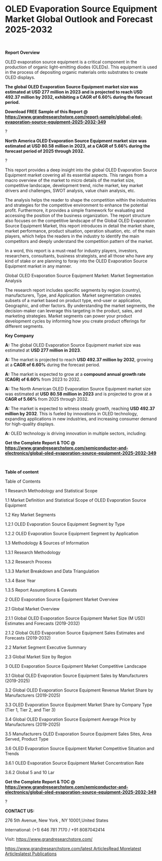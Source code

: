 <h1>OLED Evaporation Source Equipment Market Global Outlook and Forecast 2025-2032</h1><br/><p><strong>Report Overview</strong></p>
 
 
 
 <p>OLED evaporation source equipment is a critical component in the production of organic light-emitting diodes (OLEDs). This equipment is used in the process of depositing organic materials onto substrates to create OLED displays.</p>
 
 
 
 <p><strong>The global OLED Evaporation Source Equipment market size was estimated at USD 277 million in 2023 and is projected to reach USD 492.37 million by 2032, exhibiting a <strong>CAGR</strong> of 6.60% during the forecast period.</strong></p>
 
 
 
 <div><b>Download FREE Sample of this Report @ <a href="https://www.grandresearchstore.com/report-sample/global-oled-evaporation-source-equipment-2025-2032-349">https://www.grandresearchstore.com/report-sample/global-oled-evaporation-source-equipment-2025-2032-349</a></b></div>
 
 
 
 <p>? </p>
 
 
 
 <p><strong>North America OLED Evaporation Source Equipment market size was estimated at USD 80.58 million in 2023, at a <strong>CAGR</strong> of 5.66% during the forecast period of 2025 through 2032.</strong></p>
 
 
 
 <p>? </p>
 
 
 
 <p>This report provides a deep insight into the global OLED Evaporation Source Equipment market covering all its essential aspects. This ranges from a macro overview of the market to micro details of the market size, competitive landscape, development trend, niche market, key market drivers and challenges, SWOT analysis, value chain analysis, etc.</p>
 
 
 
 <p>The analysis helps the reader to shape the competition within the industries and strategies for the competitive environment to enhance the potential profit. Furthermore, it provides a simple framework for evaluating and accessing the position of the business organization. The report structure also focuses on the competitive landscape of the Global OLED Evaporation Source Equipment Market, this report introduces in detail the market share, market performance, product situation, operation situation, etc. of the main players, which helps the readers in the industry to identify the main competitors and deeply understand the competition pattern of the market.</p>
 
 
 
 <p>In a word, this report is a must-read for industry players, investors, researchers, consultants, business strategists, and all those who have any kind of stake or are planning to foray into the OLED Evaporation Source Equipment market in any manner.</p>
 
 
 
 <p>Global OLED Evaporation Source Equipment Market: Market Segmentation Analysis</p>
 
 
 
 <p>The research report includes specific segments by region (country), manufacturers, Type, and Application. Market segmentation creates subsets of a market based on product type, end-user or application, Geographic, and other factors. By understanding the market segments, the decision-maker can leverage this targeting in the product, sales, and marketing strategies. Market segments can power your product development cycles by informing how you create product offerings for different segments.</p>
 
 
 
 <p><strong>Key Company</strong></p>
 
 
 
 <p><strong>A:</strong> The global OLED Evaporation Source Equipment market size was estimated at <strong>USD 277 million in 2023</strong>.</p>
 
 
 
 <p><strong>A:</strong> The market is projected to reach <strong>USD 492.37 million by 2032</strong>, growing at a <strong><strong>CAGR</strong> of 6.60%</strong> during the forecast period.</p>
 
 
 
 <p><strong>A:</strong> The market is expected to grow at a <strong>compound annual growth rate (<strong>CAGR</strong>) of 6.60%</strong> from 2023 to 2032.</p>
 
 
 
 <p><strong>A:</strong> The North American OLED Evaporation Source Equipment market size was estimated at <strong>USD 80.58 million in 2023</strong> and is projected to grow at a <strong><strong>CAGR</strong> of 5.66%</strong> from 2025 through 2032.</p>
 
 
 
 <p><strong>A:</strong> The market is expected to witness steady growth, reaching <strong>USD 492.37 million by 2032</strong>. This is fueled by innovations in OLED technology, expanding applications in new industries, and increasing consumer demand for high-quality displays.</p>
 
 
 
 <p><strong>A:</strong> OLED technology is driving innovation in multiple sectors, including:</p>
 
 
 
 <div><b>Get the Complete Report & TOC @ <a href="https://www.grandresearchstore.com/semiconductor-and-electronics/global-oled-evaporation-source-equipment-2025-2032-349">https://www.grandresearchstore.com/semiconductor-and-electronics/global-oled-evaporation-source-equipment-2025-2032-349</a></b></div>
 
 
 
 <p><br />
 
 <b>Table of content</b></p>
 
 
 
 <p>Table of Contents<br />
 
 1 Research Methodology and Statistical Scope<br />
 
 1.1 Market Definition and Statistical Scope of OLED Evaporation Source Equipment<br />
 
 1.2 Key Market Segments<br />
 
 1.2.1 OLED Evaporation Source Equipment Segment by Type<br />
 
 1.2.2 OLED Evaporation Source Equipment Segment by Application<br />
 
 1.3 Methodology & Sources of Information<br />
 
 1.3.1 Research Methodology<br />
 
 1.3.2 Research Process<br />
 
 1.3.3 Market Breakdown and Data Triangulation<br />
 
 1.3.4 Base Year<br />
 
 1.3.5 Report Assumptions & Caveats<br />
 
 2 OLED Evaporation Source Equipment Market Overview<br />
 
 2.1 Global Market Overview<br />
 
 2.1.1 Global OLED Evaporation Source Equipment Market Size (M USD) Estimates and Forecasts (2019-2032)<br />
 
 2.1.2 Global OLED Evaporation Source Equipment Sales Estimates and Forecasts (2019-2032)<br />
 
 2.2 Market Segment Executive Summary<br />
 
 2.3 Global Market Size by Region<br />
 
 3 OLED Evaporation Source Equipment Market Competitive Landscape<br />
 
 3.1 Global OLED Evaporation Source Equipment Sales by Manufacturers (2019-2025)<br />
 
 3.2 Global OLED Evaporation Source Equipment Revenue Market Share by Manufacturers (2019-2025)<br />
 
 3.3 OLED Evaporation Source Equipment Market Share by Company Type (Tier 1, Tier 2, and Tier 3)<br />
 
 3.4 Global OLED Evaporation Source Equipment Average Price by Manufacturers (2019-2025)<br />
 
 3.5 Manufacturers OLED Evaporation Source Equipment Sales Sites, Area Served, Product Type<br />
 
 3.6 OLED Evaporation Source Equipment Market Competitive Situation and Trends<br />
 
 3.6.1 OLED Evaporation Source Equipment Market Concentration Rate<br />
 
 3.6.2 Global 5 and 10 Lar</p>
 
 
 
 <div><b>Get the Complete Report & TOC @ <a href="https://www.grandresearchstore.com/semiconductor-and-electronics/global-oled-evaporation-source-equipment-2025-2032-349">https://www.grandresearchstore.com/semiconductor-and-electronics/global-oled-evaporation-source-equipment-2025-2032-349</a></b></div>
 
 
 
 <p>? </p>
 
 
 
 <p><b>CONTACT US:</b><br />
 
 276 5th Avenue, New York , NY 10001,United States<br />
 
 International: (+1) 646 781 7170 / +91 8087042414<br />
 
 Visit: <a href="https://www.grandresearchstore.com/">https://www.grandresearchstore.com/</a><br />
 
 <a href="https://gyeongbokgung.com">https://www.grandresearchstore.com/</a><a href="https://hallyeomaritime.com">latest Articles</a><a href="https://jingwansa.com">Read More</a><a href="https://nguoiviet.jp/">latest Articles</a><a href="https://www.intelmarketresearch.com/">latest Publications</a></p>